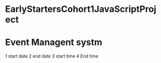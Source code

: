 # EarlyStartersCohort1JavaScriptProject
# Event Managent systm
1 start date
2 end date
3 start time
4 End time

